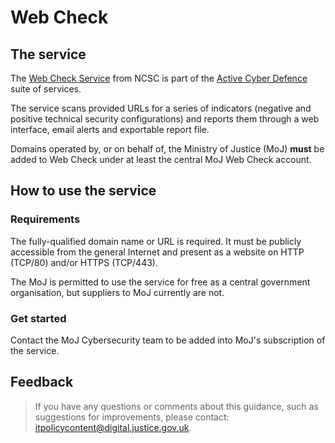 # Web Check

## The service

The [Web Check Service](https://www.ncsc.gov.uk/blog-post/web-check-helping-you-secure-your-public-sector-websites) from NCSC is part of the [Active Cyber Defence](https://www.ncsc.gov.uk/blog-post/active-cyber-defence-tackling-cyber-attacks-uk) suite of services.

The service scans provided URLs for a series of indicators \(negative and positive technical security configurations\) and reports them through a web interface, email alerts and exportable report file.

Domains operated by, or on behalf of, the Ministry of Justice \(MoJ\) **must** be added to Web Check under at least the central MoJ Web Check account.

## How to use the service

### Requirements

The fully-qualified domain name or URL is required. It must be publicly accessible from the general Internet and present as a website on HTTP \(TCP/80\) and/or HTTPS \(TCP/443\).

The MoJ is permitted to use the service for free as a central government organisation, but suppliers to MoJ currently are not.

### Get started

Contact the MoJ Cybersecurity team to be added into MoJ's subscription of the service.

## Feedback

> If you have any questions or comments about this guidance, such as suggestions for improvements, please contact: [itpolicycontent@digital.justice.gov.uk](mailto:itpolicycontent@digital.justice.gov.uk).

